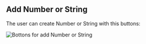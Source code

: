 ## Add Number or String

The user can create Number or String with this buttons:

![Bottons for add Number or String](/doc/img/addNumberOrString.png)
